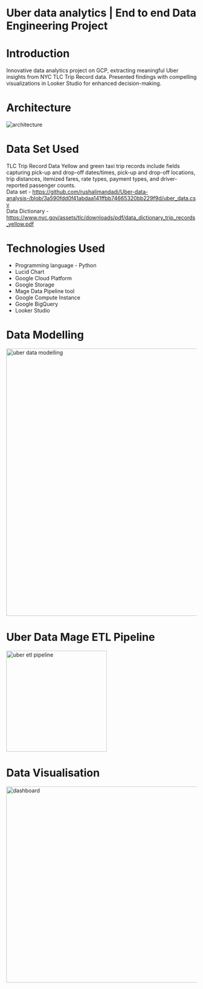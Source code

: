 # Uber data analytics | End to end Data Engineering Project
# Introduction
Innovative data analytics project on GCP, extracting meaningful Uber insights from NYC TLC Trip Record data. Presented findings with compelling visualizations in Looker Studio for enhanced decision-making.
# Architecture
![architecture](https://github.com/rushalimandadi/Uber-data-analysis-/assets/128560589/b24de49b-4c20-4b96-bff5-7cda31b06f67)
# Data Set Used
TLC Trip Record Data Yellow and green taxi trip records include fields capturing pick-up and drop-off dates/times, pick-up and drop-off locations, trip distances, itemized fares, rate types, payment types, and driver-reported passenger counts. <br>
Data set - https://github.com/rushalimandadi/Uber-data-analysis-/blob/3a590fdd0f41abdaa141ffbb74665320bb229f9d/uber_data.csv <br>
Data Dictionary -  https://www.nyc.gov/assets/tlc/downloads/pdf/data_dictionary_trip_records_yellow.pdf 
# Technologies Used 
* Programming language - Python <br>
* Lucid Chart <br>
* Google Cloud Platform <br>
* Google Storage <br>
* Mage Data Pipeline tool <br>
* Google Compute Instance <br>
* Google BigQuery <br>
* Looker Studio <br>
# Data Modelling 
<img width="705" alt="uber data modelling" src="https://github.com/rushalimandadi/Uber-data-analysis-/assets/128560589/88607f90-323b-4839-884a-464910fae7fa"> 

# Uber Data Mage ETL Pipeline
<img width="266" alt="uber etl pipeline" src="https://github.com/rushalimandadi/Uber-data-analysis-/assets/128560589/2ae44f43-08ba-41cc-9f9d-a247af098fd6">

# Data Visualisation 
<img width="517" alt="dashboard " src="https://github.com/rushalimandadi/Uber-data-analysis-/assets/128560589/50f4c65e-a796-4273-b56f-92d187d369b7">






